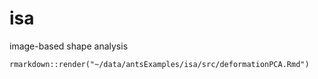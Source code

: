 # isa
image-based shape analysis

```
rmarkdown::render("~/data/antsExamples/isa/src/deformationPCA.Rmd")
```
